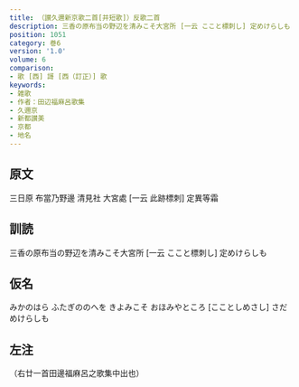 ```yaml
---
title: （讃久邇新京歌二首[并短歌]）反歌二首
description: 三香の原布当の野辺を清みこそ大宮所 [一云 ここと標刺し] 定めけらしも
position: 1051
category: 巻6
version: '1.0'
volume: 6
comparison:
- 歌 [西] 謌 [西（訂正）] 歌
keywords:
- 雑歌
- 作者：田辺福麻呂歌集
- 久邇京
- 新都讃美
- 京都
- 地名
---
```


## 原文

三日原 布當乃野邊 清見社 大宮處 [一云 此跡標刺] 定異等霜

## 訓読

三香の原布当の野辺を清みこそ大宮所 [一云 ここと標刺し] 定めけらしも

## 仮名

みかのはら ふたぎののへを きよみこそ おほみやところ [こことしめさし] さだめけらしも

## 左注

（右廿一首田邊福麻呂之歌集中出也）
